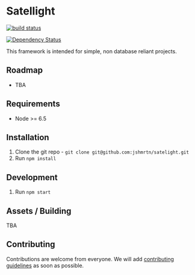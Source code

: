 # Satellight

[![build status](https://git.joshmartin.ch/jshmrtn/satellight/badges/master/build.svg)](https://git.joshmartin.ch/jshmrtn/satelight/commits/master)

[![Dependency Status](https://www.versioneye.com/user/projects/561b7c30a193340f3200120e/badge.svg?style=flat)](https://www.versioneye.com/user/projects/561b7c30a193340f3200120e)

This framework is intended for simple, non database reliant projects.

## Roadmap

* TBA

## Requirements

* Node >= 6.5

## Installation

1. Clone the git repo - `git clone git@github.com:jshmrtn/satelight.git`
2. Run `npm install`

## Development

1. Run `npm start`

## Assets / Building

TBA

## Contributing

Contributions are welcome from everyone. We will add [contributing guidelines](CONTRIBUTING.md) as soon as possible.
